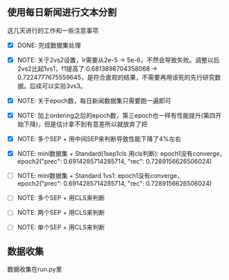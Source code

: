 ## 使用每日新闻进行文本分割

这几天进行的工作和一些注意事项
- [X] DONE: 完成数据集处理
- [X] NOTE: 关于2vs2设置，lr需要从2e-5 -> 5e-6，不然会导致失败。调整以后2vs2比起1vs1，f1提高了:0.6813898704358068 -> 0.7224777675559645，是符合直观的结果，不需要再用该死的先行研究数据。后续可以实验3vs3。
- [X] NOTE: 关于epoch数，每日新闻数据集只需要跑一遍即可
- [X] NOTE: 加上ordering之后的epoch数，第三epoch也一样有性能提升(第四开始下降)，但是估计拿不到有意差所以就放弃了把
- [X] NOTE: 多个SEP + 用中间SEP来判断导致性能下降了4%左右
- [X] NOTE: mini数据集 + Standard(1sep1cls 用cls判断):  epoch1没有converge， epoch2("prec": 0.6914285714285714, "rec": 0.7289156626506024)
- [ ] NOTE: mini数据集 + Standard 1vs1:  epoch1没有converge， epoch2("prec": 0.6914285714285714, "rec": 0.7289156626506024)
- [ ] NOTE: 多个SEP + 用CLS来判断
- [ ] NOTE: 两个SEP + 用CLS来判断
- [ ] NOTE: 单个SEP + 用CLS来判断


## 数据收集

数据收集在run.py里



